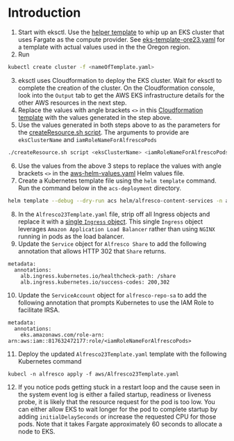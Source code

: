 # Introduction
1. Start with eksctl. Use the [helper template](./aws/eksctl/eksctl-create-cluster-fg-template.yaml) to whip up an EKS cluster that uses Fargate as the compute provider. See [eks-template-ore23.yaml](./aws/eksctl/eks-template-ore23.yaml) for a template with actual values used in the the Oregon region.
2. Run 
```bash
kubectl create cluster -f <nameOfTemplate.yaml>
```
3. eksctl uses Cloudformation to deploy the EKS cluster. Wait for eksctl to complete the creation of the cluster. On the Cloudformation console, look into the `Output` tab to get the AWS EKS infrastructure details for the other AWS resources in the next step.
4. Replace the values with angle brackets `<>` in this [Cloudformation template](./aws/aws-CFN.yaml) with the values generated in the step above.
5. Use the values generated in both steps above to as the parameters for the [createResource.sh script](.aws/kubectl/createResources.sh). The arguments to provide are `eksClusterName` and `iamRoleNameForAlfrescoPods`
```bash
./createResource.sh script <eksClusterName> <iamRoleNameForAlfrescoPods>
   ```
6. Use the values from the above 3 steps to replace the values with angle brackets `<>` in the [aws-helm-values.yaml](./aws/aws-helm-values.yaml) Helm values file.
7. Create a Kubernetes template file using the `helm template` command. Run the command below in the `acs-deployment` directory.  
```bash
helm template --debug --dry-run acs helm/alfresco-content-services -n alfresco -f aws/aws-helm-values.yaml > aws/Alfresco23Template.yaml
```
8. In the `Alfresco23Template.yaml` file, strip off all Ingress objects and replace it with a [single `Ingress` object](https://raw.githubusercontent.com/AlfrescoLabs/ServerlessACS-OpenSearch/main/acs-alfresco-alb-ingress-https.yaml). This single `Ingress` object leverages `Amazon Application Load Balancer` rather than using `NGINX` running in pods as the load balancer.
9. Update the `Service` object for `Alfresco Share` to add the following annotation that allows HTTP 302 that `Share` returns.
```
metadata:
  annotations:
    alb.ingress.kubernetes.io/healthcheck-path: /share
    alb.ingress.kubernetes.io/success-codes: 200,302
```
10. Update the `ServiceAccount` object for `alfresco-repo-sa` to add the following annotation that prompts Kubernetes to use the IAM Role to facilitate IRSA.
```
metadata:
  annotations:
    eks.amazonaws.com/role-arn: arn:aws:iam::817632472177:role/<iamRoleNameForAlfrescoPods>
```
11. Deploy the updated `Alfresco23Template.yaml` template with the following Kubernetes command
```
kubecl -n alfresco apply -f aws/Alfresco23Template.yaml
```
12. If you notice pods getting stuck in a restart loop and the cause seen in the system event log is either a failed startup, readiness or liveness probe, it is likely that the resource request for the pod is too low. You can either allow EKS to wait longer for the pod to complete startup by adding `initialDelaySeconds` or increase the requested CPU for those pods. Note that it takes Fargate approximately 60 seconds to allocate a node to EKS. 
